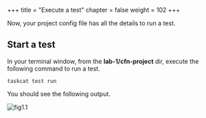 +++
title = "Execute a test"
chapter = false
weight = 102
+++

Now, your project config file has all the details to run a test.

## Start a test

In your terminal window, from the **lab-1/cfn-project** dir, execute the following command to run a test.

`taskcat test run`

You should see the following output.

![fig1.1](/images/taskcat_execution.gif)
